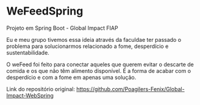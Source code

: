 # WeFeedSpring
Projeto em Spring Boot - Global Impact FIAP

Eu e meu grupo tivemos essa ideia através da faculdae ter passado o problema para solucionarmos relacionado a fome, desperdício e sustentabilidade.

O weFeed foi feito para conectar aqueles que querem evitar o descarte de comida e os que não têm alimento disponível. É a forma de acabar com o desperdício e com a fome em apenas uma solução.

Link do repositório original: 
https://github.com/Poagilers-Fenix/Global-Impact-WebSpring
